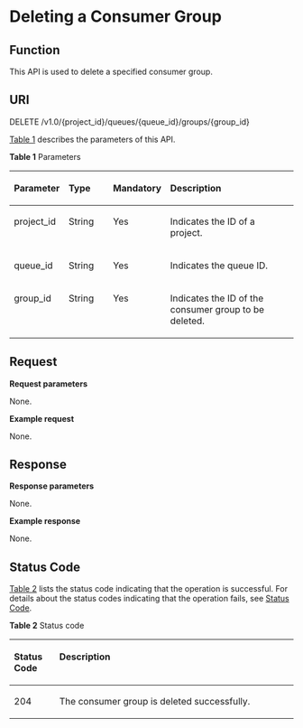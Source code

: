 # Deleting a Consumer Group<a name="EN-US_TOPIC_0128036932"></a>

## Function<a name="section66716254"></a>

This API is used to delete a specified consumer group.

## URI<a name="section63575380"></a>

DELETE /v1.0/\{project\_id\}/queues/\{queue\_id\}/groups/\{group\_id\}

[Table 1](#d0e1514)  describes the parameters of this API.

**Table  1**  Parameters

<a name="d0e1514"></a>
<table><thead align="left"><tr id="row5595356"><th class="cellrowborder" valign="top" width="18.61186118611861%" id="mcps1.2.5.1.1"><p id="p50570707"><a name="p50570707"></a><a name="p50570707"></a>Parameter</p>
</th>
<th class="cellrowborder" valign="top" width="15.971597159715973%" id="mcps1.2.5.1.2"><p id="p2586631"><a name="p2586631"></a><a name="p2586631"></a>Type</p>
</th>
<th class="cellrowborder" valign="top" width="18.421842184218423%" id="mcps1.2.5.1.3"><p id="p4113828617026"><a name="p4113828617026"></a><a name="p4113828617026"></a>Mandatory</p>
</th>
<th class="cellrowborder" valign="top" width="46.994699469946994%" id="mcps1.2.5.1.4"><p id="p8190559"><a name="p8190559"></a><a name="p8190559"></a>Description</p>
</th>
</tr>
</thead>
<tbody><tr id="row59455556"><td class="cellrowborder" valign="top" width="18.61186118611861%" headers="mcps1.2.5.1.1 "><p id="p51170717"><a name="p51170717"></a><a name="p51170717"></a>project_id</p>
</td>
<td class="cellrowborder" valign="top" width="15.971597159715973%" headers="mcps1.2.5.1.2 "><p id="p51187411"><a name="p51187411"></a><a name="p51187411"></a>String</p>
</td>
<td class="cellrowborder" valign="top" width="18.421842184218423%" headers="mcps1.2.5.1.3 "><p id="p6355303217026"><a name="p6355303217026"></a><a name="p6355303217026"></a>Yes</p>
</td>
<td class="cellrowborder" valign="top" width="46.994699469946994%" headers="mcps1.2.5.1.4 "><p id="p52539597"><a name="p52539597"></a><a name="p52539597"></a>Indicates the ID of a project.</p>
</td>
</tr>
<tr id="row3094327"><td class="cellrowborder" valign="top" width="18.61186118611861%" headers="mcps1.2.5.1.1 "><p id="p49313939"><a name="p49313939"></a><a name="p49313939"></a>queue_id</p>
</td>
<td class="cellrowborder" valign="top" width="15.971597159715973%" headers="mcps1.2.5.1.2 "><p id="p35006119"><a name="p35006119"></a><a name="p35006119"></a>String</p>
</td>
<td class="cellrowborder" valign="top" width="18.421842184218423%" headers="mcps1.2.5.1.3 "><p id="p2504447617026"><a name="p2504447617026"></a><a name="p2504447617026"></a>Yes</p>
</td>
<td class="cellrowborder" valign="top" width="46.994699469946994%" headers="mcps1.2.5.1.4 "><p id="p16923420"><a name="p16923420"></a><a name="p16923420"></a>Indicates the queue ID.</p>
</td>
</tr>
<tr id="row54233278111058"><td class="cellrowborder" valign="top" width="18.61186118611861%" headers="mcps1.2.5.1.1 "><p id="p18337459111058"><a name="p18337459111058"></a><a name="p18337459111058"></a>group_id</p>
</td>
<td class="cellrowborder" valign="top" width="15.971597159715973%" headers="mcps1.2.5.1.2 "><p id="p8939188111058"><a name="p8939188111058"></a><a name="p8939188111058"></a>String</p>
</td>
<td class="cellrowborder" valign="top" width="18.421842184218423%" headers="mcps1.2.5.1.3 "><p id="p52985659111058"><a name="p52985659111058"></a><a name="p52985659111058"></a>Yes</p>
</td>
<td class="cellrowborder" valign="top" width="46.994699469946994%" headers="mcps1.2.5.1.4 "><p id="p63979949111058"><a name="p63979949111058"></a><a name="p63979949111058"></a>Indicates the ID of the consumer group to be deleted.</p>
</td>
</tr>
</tbody>
</table>

## Request<a name="section35307513"></a>

**Request parameters**

None.

**Example request**

None.

## Response<a name="section49332166"></a>

**Response parameters**

None.

**Example response**

None.

## Status Code<a name="section41336317"></a>

[Table 2](#d0e1675)  lists the status code indicating that the operation is successful. For details about the status codes indicating that the operation fails, see  [Status Code](status-code.md).

**Table  2**  Status code

<a name="d0e1675"></a>
<table><thead align="left"><tr id="row24171358"><th class="cellrowborder" valign="top" width="15.98%" id="mcps1.2.3.1.1"><p id="p11722994"><a name="p11722994"></a><a name="p11722994"></a>Status Code</p>
</th>
<th class="cellrowborder" valign="top" width="84.02%" id="mcps1.2.3.1.2"><p id="p10038421"><a name="p10038421"></a><a name="p10038421"></a>Description</p>
</th>
</tr>
</thead>
<tbody><tr id="row7805810"><td class="cellrowborder" valign="top" width="15.98%" headers="mcps1.2.3.1.1 "><p id="p28290863"><a name="p28290863"></a><a name="p28290863"></a>204</p>
</td>
<td class="cellrowborder" valign="top" width="84.02%" headers="mcps1.2.3.1.2 "><p id="p9858548"><a name="p9858548"></a><a name="p9858548"></a>The consumer group is deleted successfully.</p>
</td>
</tr>
</tbody>
</table>

